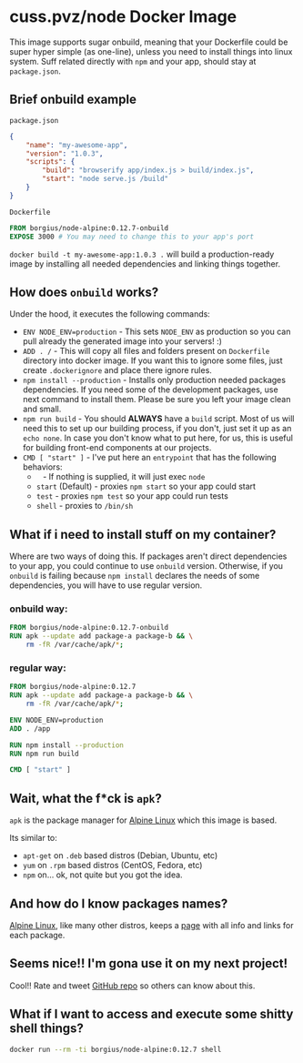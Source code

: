 # cuss.pvz/node Docker Image

This image supports sugar onbuild, meaning that your Dockerfile could be super
hyper simple (as one-line), unless you need to install things into linux system.
Suff related directly with `npm` and your app, should stay at `package.json`.


## Brief onbuild example

`package.json`
```json
{
    "name": "my-awesome-app",
    "version": "1.0.3",
    "scripts": {
        "build": "browserify app/index.js > build/index.js",
        "start": "node serve.js /build"
    }
}
```

`Dockerfile`
```Dockerfile
FROM borgius/node-alpine:0.12.7-onbuild
EXPOSE 3000 # You may need to change this to your app's port
```

`docker build -t my-awesome-app:1.0.3 .` will build a production-ready image by
installing all needed dependencies and linking things together.

## How does `onbuild` works?

Under the hood, it executes the following commands:
* `ENV NODE_ENV=production` - This sets `NODE_ENV` as production so you can pull
  already the generated image into your servers! :)
* `ADD . /` - This will copy all files and folders present on `Dockerfile`
  directory into docker image. If you want this to ignore some files, just
  create `.dockerignore` and place there ignore rules.
* `npm install --production` - Installs only production needed packages
  dependencies. If you need some of the development packages, use next command
  to install them. Please be sure you left your image clean and small.
* `npm run build` - You should **ALWAYS** have a `build` script. Most of us will
  need this to set up our building process, if you don't, just set it up as an
  `echo none`. In case you don't know what to put here, for us, this is useful
  for building front-end components at our projects.
* `CMD [ "start" ]` - I've put here an `entrypoint` that has the following
  behaviors:
  * ` ` - If nothing is supplied, it will just exec `node`
  * `start` (Default) - proxies `npm start` so your app could start
  * `test` - proxies `npm test` so your app could run tests
  * `shell` - proxies to `/bin/sh`

## What if i need to install stuff on my container?

Where are two ways of doing this. If packages aren't direct dependencies to your
app, you could continue to use `onbuild` version. Otherwise, if you `onbuild` is
failing because `npm install` declares the needs of some dependencies, you will
have to use regular version.

### onbuild way:
```Dockerfile
FROM borgius/node-alpine:0.12.7-onbuild
RUN apk --update add package-a package-b && \
    rm -fR /var/cache/apk/*;
```

### regular way:
```Dockerfile
FROM borgius/node-alpine:0.12.7
RUN apk --update add package-a package-b && \
    rm -fR /var/cache/apk/*;

ENV NODE_ENV=production
ADD . /app

RUN npm install --production
RUN npm run build

CMD [ "start" ]
```

## Wait, what the f*ck is `apk`?

`apk` is the package manager for [Alpine Linux](//alpinelinux.org/) which this image is based.

Its similar to:
* `apt-get` on `.deb` based distros (Debian, Ubuntu, etc)
* `yum` on `.rpm` based distros (CentOS, Fedora, etc)
* `npm` on... ok, not quite but you got the idea.

## And how do I know packages names?

[Alpine Linux](//alpinelinux.org/), like many other distros, keeps a [page](//pkgs.alpinelinux.org/packages) with all info and links
for each package.

## Seems nice!! I'm gona use it on my next project!

Cool!! Rate and tweet [GitHub repo](//github.com/borgius/node.docker) so others can know about this.

## What if I want to access and execute some shitty shell things?

```bash
docker run --rm -ti borgius/node-alpine:0.12.7 shell
```
